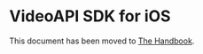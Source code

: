 # VideoAPI SDK for iOS

This document has been moved to [The Handbook](https://jitsi.github.io/handbook/docs/dev-guide/dev-guide-ios-sdk).
